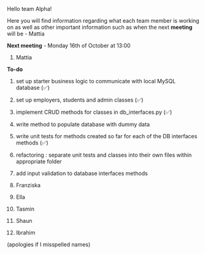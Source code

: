 Hello team Alpha!

Here you will find information regarding what each team member is working on as well as other important information such as when the next **meeting** will be - Mattia

**Next meeting** - Monday 16th of October at 13:00

1. Mattia

**To-do**
1. set up starter business logic to communicate with local MySQL database (✅)
2. set up employers, students and admin classes (✅)
3. implement CRUD methods for classes in db_interfaces.py (✅)
4. write method to populate database with dummy data
5. write unit tests for methods created so far for each of the DB interfaces methods (✅)
6. refactoring : separate unit tests and classes into their own files within appropriate folder
7. add input validation to database interfaces methods

2. Franziska

3. Ella 

4. Tasmin

5. Shaun

6. Ibrahim

(apologies if I misspelled names)